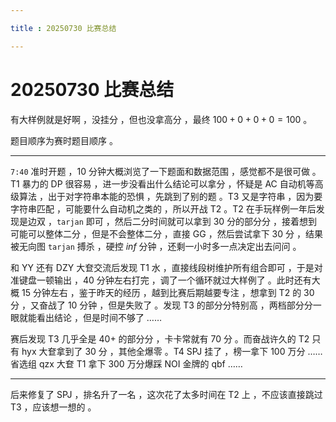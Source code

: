 ```yaml
---

title : 20250730 比赛总结

---
```


# 20250730 比赛总结

有大样例就是好啊 ，没挂分 ，但也没拿高分 ，最终 $100+0+0+0=100$ 。

题目顺序为赛时题目顺序 。

------

`7:40` 准时开题 ，$10$ 分钟大概浏览了一下题面和数据范围 ，感觉都不是很可做 。T1 暴力的 DP 很容易 ，进一步没看出什么结论可以拿分 ，怀疑是 AC 自动机等高级算法 ，出于对字符串本能的恐惧 ，先跳到了别的题 。T3 又是字符串 ，因为要字符串匹配 ，可能要什么自动机之类的 ，所以开战 T2 。T2 在手玩样例一年后发现是边双 ，`tarjan` 即可 ，然后二分时间就可以拿到 $30$ 分的部分分 ，接着想到可能可以整体二分 ，但是不会整体二分 ，直接 GG ，然后尝试拿下 $30$ 分 ，结果被无向图 `tarjan` 搏杀 ，硬控 $inf$ 分钟 ，还剩一小时多一点决定出去问问 。

和 YY 还有 DZY 大奆交流后发现 T1 水 ，直接线段树维护所有组合即可 ，于是对准键盘一顿输出 ，$40$ 分钟左右打完 ，调了一个循环就过大样例了 。此时还有大概 $15$ 分钟左右 ，鉴于昨天的经历 ，越到比赛后期越要专注 ，想拿到 T2 的 $30$ 分 ，又奋战了 $10$ 分钟 ，但是失败了 。发现 T3 的部分分特别高 ，两档部分分一眼就能看出结论 ，但是时间不够了 ……

赛后发现 T3 几乎全是 $40+$ 的部分分 ，卡卡常就有 $70$ 分 。而奋战许久的 T2 只有 hyx 大奆拿到了 $30$ 分 ，其他全爆零 。T4 SPJ 挂了 ，榜一拿下 $100$ 万分 …… 省选组 qzx 大奆 T1 拿下 $300$ 万分爆踩 NOI 金牌的 qbf ……

------

后来修复了 SPJ ，排名升了一名 ，这次花了太多时间在 T2 上 ，不应该直接跳过 T3 ，应该想一想的 。
